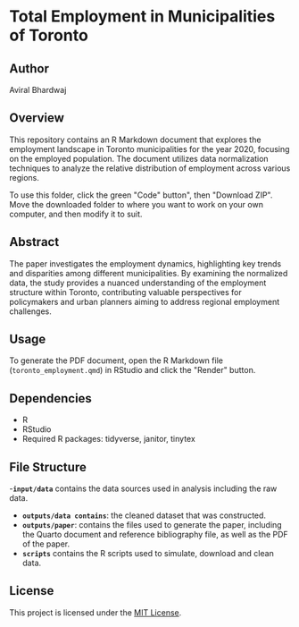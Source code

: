 # Total Employment in Municipalities of Toronto

## Author
Aviral Bhardwaj

## Overview
This repository contains an R Markdown document that explores the employment landscape in Toronto municipalities for the year 2020, focusing on the employed population. The document utilizes data normalization techniques to analyze the relative distribution of employment across various regions.

To use this folder, click the green "Code" button", then "Download ZIP". Move the downloaded folder to where you want to work on your own computer, and then modify it to suit.

## Abstract
The paper investigates the employment dynamics, highlighting key trends and disparities among different municipalities. By examining the normalized data, the study provides a nuanced understanding of the employment structure within Toronto, contributing valuable perspectives for policymakers and urban planners aiming to address regional employment challenges.

## Usage
To generate the PDF document, open the R Markdown file (`toronto_employment.qmd`) in RStudio and click the "Render" button.

## Dependencies
- R
- RStudio
- Required R packages: tidyverse, janitor, tinytex

## File Structure
-**`input/data`** contains the data sources used in analysis including the raw data.
- **`outputs/data contains`**: the cleaned dataset that was constructed.
- **`outputs/paper`**: contains the files used to generate the paper, including the Quarto document and reference bibliography file, as well as the PDF of the paper.
- **`scripts`** contains the R scripts used to simulate, download and clean data.

## License
This project is licensed under the [MIT License](LICENSE).

